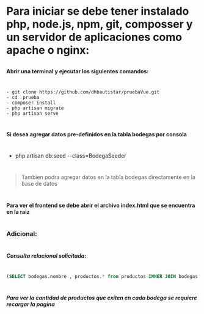 # Para iniciar se debe tener instalado php, node.js, npm, git, composser y un servidor de aplicaciones como apache o nginx:
##
#### Abrir una terminal y ejecutar los siguientes comandos:
#
 ```
 - git clone https://github.com/dhbautistar/pruebaVue.git
 - cd  prueba
 - composer install
 - php artisan migrate
 - php artisan serve
 ```
#
#### Si desea agregar datos pre-definidos en la tabla bodegas por consola 
#
- php artisan db:seed --class=BodegaSeeder
#
> Tambien podra agregar datos en la tabla bodegas directamente en la base de datos
#
#
#### Para ver el frontend se debe abrir el archivo index.html que se encuentra en la raiz
#
#
#
### Adicional:
#
##### Consulta relacional solicitada:
#
```Sql
(SELECT bodegas.nombre , productos.* from productos INNER JOIN bodegas on productos.id_bodega = bodegas.id)
```
#
#
##### Para ver la cantidad de productos que exiten en cada bodega se requiere recargar la pagina